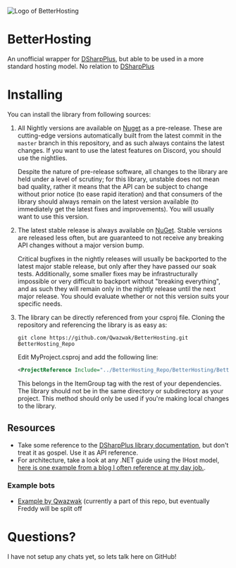 ﻿![Logo of BetterHosting](https://raw.github.com/Qwazwak/BetterHosting/raw/master/Library/logo/logo.png)

# BetterHosting

An unofficial wrapper for [DSharpPlus](https://github.com/DSharpPlus/DSharpPlus), but able to be used in a more standard hosting model.
No relation to [DSharpPlus](https://github.com/DSharpPlus/DSharpPlus)

# Installing

You can install the library from following sources:

1. All Nightly versions are available on [Nuget](https://www.nuget.org/packages/BetterHosting/) as a pre-release. These are cutting-edge versions automatically built from the latest commit in the `master` branch in this repository, and as such always contains the latest changes. If you want to use the latest features on Discord, you should use the nightlies.

   Despite the nature of pre-release software, all changes to the library are held under a level of scrutiny; for this library, unstable does not mean bad quality, rather it means that the API can be subject to change without prior notice (to ease rapid iteration) and that consumers of the library should always remain on the latest version available (to immediately get the latest fixes and improvements). You will usually want to use this version.

2. The latest stable release is always available on [NuGet](https://nuget.org/packages/BetterHosting). Stable versions are released less often, but are guaranteed to not receive any breaking API changes without a major version bump.

   Critical bugfixes in the nightly releases will usually be backported to the latest major stable release, but only after they have passed our soak tests. Additionally, some smaller fixes may be infrastructurally impossible or very difficult to backport without "breaking everything", and as such they will remain only in the nightly release until the next major release. You should evaluate whether or not this version suits your specific needs.

3. The library can be directly referenced from your csproj file. Cloning the repository and referencing the library is as easy as:

    ```
    git clone https://github.com/Qwazwak/BetterHosting.git BetterHosting_Repo
    ```

    Edit MyProject.csproj and add the following line:

    ```xml
    <ProjectReference Include="../BetterHosting_Repo/BetterHosting/BetterHosting.csproj" />
    ```

    This belongs in the ItemGroup tag with the rest of your dependencies. The library should not be in the same directory or subdirectory as your project. This method should only be used if you're making local changes to the library.

## Resources
* Take some reference to the [DSharpPlus library documentation](https://dsharpplus.github.io/DSharpPlus/articles/basics/bot_account.html), but don't treat it as gospel. Use it as API reference.
* For architecture, take a look at any .NET guide using the IHost model, [here is one example from a blog I often reference at my day job.](https://andrewlock.net/exploring-the-dotnet-8-preview-comparing-createbuilder-to-the-new-createslimbuilder-method/).

### Example bots

* [Example by Qwazwak](https://github.com/Qwazwak/BetterHosting) (currently a part of this repo, but eventually Freddy will be split off

# Questions?

I have not setup any chats yet, so lets talk here on GitHub!